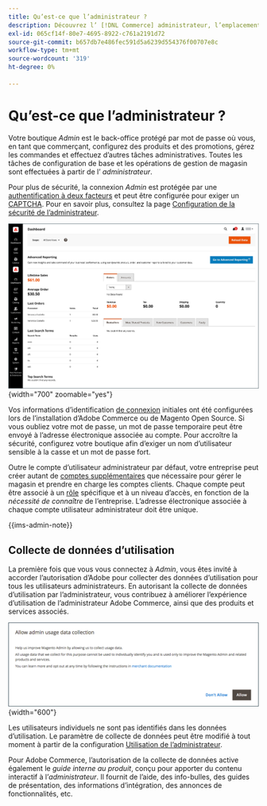```yaml
---
title: Qu’est-ce que l’administrateur ?
description: Découvrez l’ [!DNL Commerce] administrateur, l’emplacement où les commerçants configurent des produits et des promotions, gèrent des commandes et effectuent d’autres tâches administratives.
exl-id: 065cf14f-80e7-4695-8922-c761a2191d72
source-git-commit: b657db7e486fec591d5a6239d554376f00707e8c
workflow-type: tm+mt
source-wordcount: '319'
ht-degree: 0%

---
```


# Qu’est-ce que l’administrateur ?

Votre boutique _Admin_ est le back-office protégé par mot de passe où vous, en tant que commerçant, configurez des produits et des promotions, gérez les commandes et effectuez d’autres tâches administratives. Toutes les tâches de configuration de base et les opérations de gestion de magasin sont effectuées à partir de l’ _administrateur_.

Pour plus de sécurité, la connexion _Admin_ est protégée par une [authentification à deux facteurs](../systems/security-two-factor-authentication.md) et peut être configurée pour exiger un [CAPTCHA](../systems/security-captcha.md). Pour en savoir plus, consultez la page [Configuration de la sécurité de l’administrateur](../systems/security-admin.md).

![Barre latérale et tableau de bord de l’administrateur](./assets/admin-dashboard.png){width="700" zoomable="yes"}

Vos informations d’identification [de connexion](admin-signin.md) initiales ont été configurées lors de l’installation d’Adobe Commerce ou de Magento Open Source. Si vous oubliez votre mot de passe, un mot de passe temporaire peut être envoyé à l’adresse électronique associée au compte. Pour accroître la sécurité, configurez votre boutique afin d’exiger un nom d’utilisateur sensible à la casse et un mot de passe fort.

Outre le compte d’utilisateur administrateur par défaut, votre entreprise peut créer autant de [comptes supplémentaires](../systems/permissions-users-all.md) que nécessaire pour gérer le magasin et prendre en charge les comptes clients. Chaque compte peut être associé à un [rôle](../systems/permissions-user-roles.md) spécifique et à un niveau d’accès, en fonction de la _nécessité de connaître_ de l’entreprise. L’adresse électronique associée à chaque compte utilisateur administrateur doit être unique.

{{ims-admin-note}}

## Collecte de données d’utilisation

La première fois que vous vous connectez à _Admin_, vous êtes invité à accorder l’autorisation d’Adobe pour collecter des données d’utilisation pour tous les utilisateurs administrateurs. En autorisant la collecte de données d’utilisation par l’administrateur, vous contribuez à améliorer l’expérience d’utilisation de l’administrateur Adobe Commerce, ainsi que des produits et services associés.

![ Autoriser la collecte de données d’utilisation de l’administrateur ](./assets/admin-usage-data.png){width="600"}

Les utilisateurs individuels ne sont pas identifiés dans les données d’utilisation. Le paramètre de collecte de données peut être modifié à tout moment à partir de la configuration [Utilisation de l’administrateur](../configuration-reference/advanced/admin.md#admin-usage).

Pour Adobe Commerce, l’autorisation de la collecte de données active également le _guide interne au produit_, conçu pour apporter du contenu interactif à l’_administrateur_. Il fournit de l’aide, des info-bulles, des guides de présentation, des informations d’intégration, des annonces de fonctionnalités, etc.
